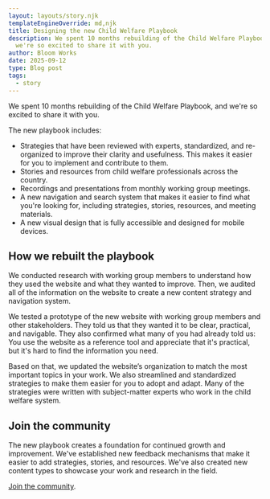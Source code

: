 ```yaml
---
layout: layouts/story.njk
templateEngineOverride: md,njk
title: Designing the new Child Welfare Playbook
description: We spent 10 months rebuilding of the Child Welfare Playbook, and
  we're so excited to share it with you.
author: Bloom Works
date: 2025-09-12
type: Blog post
tags:
  - story
---
```

We spent 10 months rebuilding of the Child Welfare Playbook, and we're so excited to share it with you.

The new playbook includes:

* Strategies that have been reviewed with experts, standardized, and re-organized to improve their clarity and usefulness. This makes it easier for you to implement and contribute to them.
* Stories and resources from child welfare professionals across the country.
* Recordings and presentations from monthly working group meetings.
* A new navigation and search system that makes it easier to find what you're looking for, including strategies, stories, resources, and meeting materials.
* A new visual design that is fully accessible and designed for mobile devices.

## How we rebuilt the playbook

We conducted research with working group members to understand how they used the website and what they wanted to improve. Then, we audited all of the information on the website to create a new content strategy and navigation system.

We tested a prototype of the new website with working group members and other stakeholders. They told us that they wanted it to be clear, practical, and navigable. They also confirmed what many of you had already told us: You use the website as a reference tool and appreciate that it's practical, but it's hard to find the information you need.

Based on that, we updated the website’s organization to match the most important topics in your work. We also streamlined and standardized strategies to make them easier for you to adopt and adapt. Many of the strategies were written with subject-matter experts who work in the child welfare system.

## Join the community

The new playbook creates a foundation for continued growth and improvement. We've established new feedback mechanisms that make it easier to add strategies, stories, and resources. We've also created new content types to showcase your work and research in the field.

[Join the community](https://childwelfareplaybook.com/about/).
